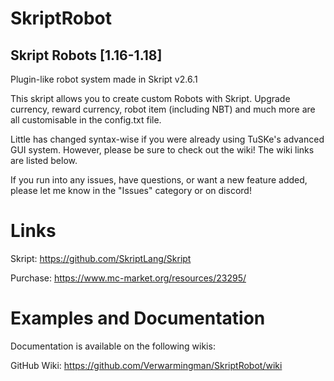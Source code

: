 # SkriptRobot
## Skript Robots [1.16-1.18]
Plugin-like robot system made in Skript v2.6.1

This skript allows you to create custom Robots with Skript. Upgrade currency, reward currency, robot item (including NBT) and much more are all customisable in the config.txt file.

Little has changed syntax-wise if you were already using TuSKe's advanced GUI system. However, please be sure to check out the wiki! The wiki links are listed below.

If you run into any issues, have questions, or want a new feature added, please let me know in the "Issues" category or on discord!

# Links
Skript: https://github.com/SkriptLang/Skript

Purchase: https://www.mc-market.org/resources/23295/

# Examples and Documentation
Documentation is available on the following wikis:

GitHub Wiki: https://github.com/Verwarmingman/SkriptRobot/wiki
